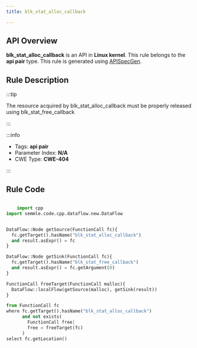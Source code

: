 ```yaml
---
title: blk_stat_alloc_callback

---
```



## API Overview
**blk_stat_alloc_callback** is an API in **Linux kernel**. This rule belongs to the **api pair** type. This rule is generated using [APISpecGen](../../tools/APISpecGen).
## Rule Description

:::tip

The resource acquired by blk_stat_alloc_callback must be properly released using blk_stat_free_callback

:::

:::info

- Tags: **api pair**
- Parameter Index: **N/A**
- CWE Type: **CWE-404**

:::

## Rule Code
```python

    import cpp
import semmle.code.cpp.dataflow.new.DataFlow


DataFlow::Node getSource(FunctionCall fc){
  fc.getTarget().hasName("blk_stat_alloc_callback")
  and result.asExpr() = fc
}

DataFlow::Node getSink(FunctionCall fc){
  fc.getTarget().hasName("blk_stat_free_callback")
  and result.asExpr() = fc.getArgument(0)
}

FunctionCall freeTarget(FunctionCall malloc){
  DataFlow::localFlow(getSource(malloc), getSink(result))
}

from FunctionCall fc
where fc.getTarget().hasName("blk_stat_alloc_callback")
      and not exists(
        FunctionCall free| 
        free = freeTarget(fc)
      )
select fc.getLocation()

    
```